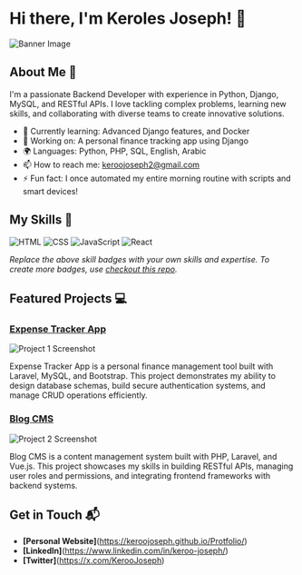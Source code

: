 # Hi there, I'm Keroles Joseph! 👋

![Banner Image](https://github.com/user-attachments/assets/394d29ff-3c40-4102-8119-4b407e6e9d89)

## About Me 🚀

I'm a passionate Backend Developer with experience in Python, Django, MySQL, and RESTful APIs. I love tackling complex problems, learning new skills, and collaborating with diverse teams to create innovative solutions.

- 🌱 Currently learning: Advanced Django features, and Docker
- 🔭 Working on: A personal finance tracking app using Django
- 🌍 Languages: Python, PHP, SQL, English, Arabic
- 📫 How to reach me: keroojoseph2@gmail.com
- ⚡ Fun fact: I once automated my entire morning routine with scripts and smart devices!

## My Skills 🧠

![HTML](https://img.shields.io/badge/-HTML-E34F26?style=flat-square&logo=html5&logoColor=white)
![CSS](https://img.shields.io/badge/-CSS-1572B6?style=flat-square&logo=css3&logoColor=white)
![JavaScript](https://img.shields.io/badge/-JavaScript-F7DF1E?style=flat-square&logo=javascript&logoColor=black)
![React](https://img.shields.io/badge/-React-61DAFB?style=flat-square&logo=react&logoColor=black)

*Replace the above skill badges with your own skills and expertise. To create more badges, use [checkout this repo](https://github.com/alexandresanlim/Badges4-README.md-Profile).*

## Featured Projects 💻

### [Expense Tracker App](project_1_link)

![Project 1 Screenshot](screenshot_url)

 Expense Tracker App is a personal finance management tool built with Laravel, MySQL, and Bootstrap. This project demonstrates my ability to design database schemas, build secure authentication systems, and manage CRUD operations efficiently.

### [Blog CMS](project_2_link)

![Project 2 Screenshot](screenshot_url)

Blog CMS is a content management system built with PHP, Laravel, and Vue.js. This project showcases my skills in building RESTful APIs, managing user roles and permissions, and integrating frontend frameworks with backend systems.
## Get in Touch 📬

- **[Personal Website]**(https://keroojoseph.github.io/Protfolio/)
- **[LinkedIn]**(https://www.linkedin.com/in/keroo-joseph/)
- **[Twitter]**(https://x.com/KerooJoseph)


